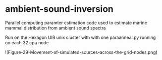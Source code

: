 # ambient-sound-inversion
Parallel computing paramter estimation code used to estimate marine mammal distribution from ambient sound spectra 

Run on the Hexagon UIB unix cluster with with one paraanneal.py running on each 32 cpu node

!(Figure-29-Movement-of-simulated-sources-across-the-grid-nodes.png)
